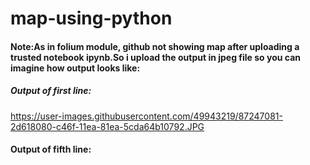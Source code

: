 # map-using-python
#### Note:As in folium module, github not showing map after uploading a trusted notebook ipynb.So i upload the output in jpeg file so you can imagine how output looks like: 
##### Output of first line:
https://user-images.githubusercontent.com/49943219/87247081-2d618080-c46f-11ea-81ea-5cda64b10792.JPG

#### Output of fifth line:

